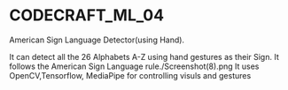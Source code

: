 # CODECRAFT_ML_04
American Sign Language Detector(using Hand).

It can detect all the 26 Alphabets A-Z using hand gestures as their Sign. 
It follows the American Sign Language rule./Screenshot(8).png
It uses OpenCV,Tensorflow, MediaPipe for controlling visuls and gestures 

